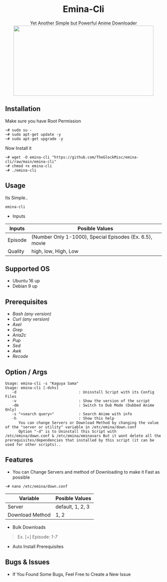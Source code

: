 <div align="center">
<h1>Emina-Cli</h1>
Yet Another Simple but Powerful Anime Downloader
<br>
<img src="https://user-images.githubusercontent.com/93582751/144230269-6d4aaceb-ca92-49f0-ae84-165c8800b3e8.gif" width="450" height="225" />
</div>

## Installation
Make sure you have Root Permission
```
~# sudo su -
~# sudo apt-get update -y
~# sudo apt-get upgrade -y
```
Now Install it
```
~# wget -O emina-cli "https://github.com/TheGlockMisc/emina-cli/raw/main/emina-cli"
~# chmod +x emina-cli
~# ./emina-cli
```
## Usage
Its Simple..
```
emina-cli
```
+ Inputs
<div align="center">

| Inputs | Posible Values |
| ------------- | ---------- |
| Episode | (Number Only 1-1000), Special Episodes (Ex. 6.5), movie |
| Quality | high, low, High, Low |
</div>

## Supported OS
+ Ubuntu 16 up
+ Debian 9 up
## Prerequisites 
+ *Bash (any version)*<br>
+ *Curl (any version)*<br>
+ *Axel*
+ *Grep*
+ *Aria2c*
+ *Pup*
+ *Sed*
+ *Awk*
+ *Recode*
## Option / Args
```
Usage: emina-cli -s "Kaguya Sama"
Usage: emina-cli [-dvhs]
   -d                            : Uninstall Script with its Config Files
   -v                            : Show the version of the script
   -dm                           : Switch to Dub Mode (Dubbed Anime Only)
   -s "<search query>"           : Search Anime with info
   -h                            : Show this help
      You can change Servers or Download Method by changing the value of the "server or utility" variable in /etc/emina/down.conf
      Option "-d" is to Uninstall this Script with /etc/emina/down.conf & /etc/emina/eminavars But it wont delete all the prerequisites/dependencies that installed by this script (it can be used for other scripts)..
```
## Features
+ You can Change Servers and method of Downloading to make it Fast as possible
```
~# nano /etc/emina/down.conf
```
<div align="center">

| Variable | Posible Values |
| ------------- | ---------- |
| Server | default, 1, 2, 3 |
| Download Method | 1, 2 |
</div>

+ Bulk Downloads<br>
> Ex. [+] Episode: *1-7*<br>
+ Auto Install Prerequisites

## Bugs & Issues
+ If You Found Some Bugs, Feel Free to Create a New Issue
